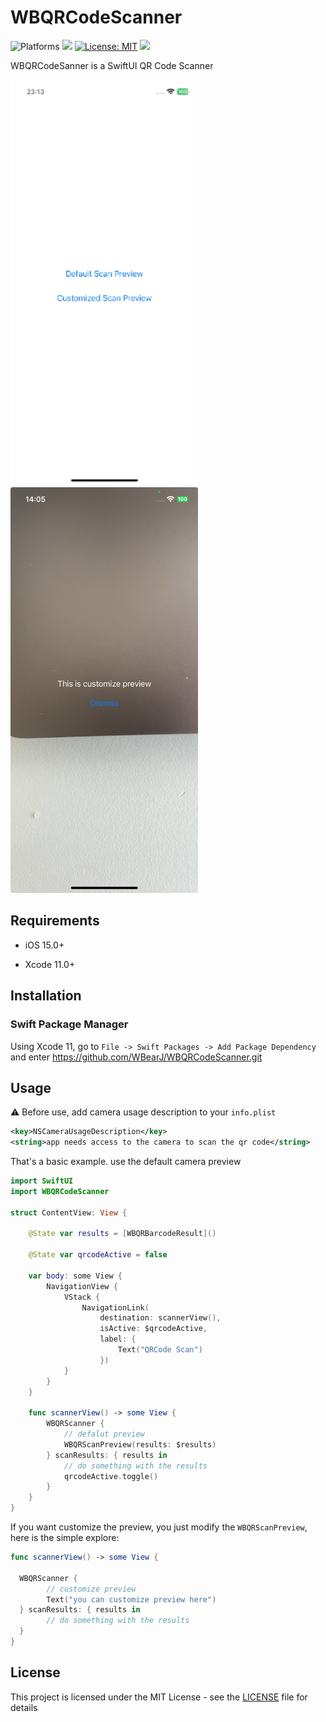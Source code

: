 # WBQRCodeScanner

<p align="leading">
    <img src="https://img.shields.io/badge/platform-iOS-blue.svg?style=flat" alt="Platforms" />
    <img src="https://img.shields.io/badge/Swift-5-orange.svg" />
    <a href="https://github.com/ThasianX/Elegant-Pages/blob/master/LICENSE"><img src="http://img.shields.io/badge/license-MIT-blue.svg?style=flat" alt="License: MIT" /></a>
		<img src="https://img.shields.io/badge/Swift%20Package%20Manager-compatible-brightgreen.svg"/>
</p>

WBQRCodeSanner is a SwiftUI QR Code Scanner



<p>
  <img src="https://github.com/WBearJ/WBRepositoryResources/blob/main/WBQRCodeScanner/demo.gif?raw=true" width=300>
  <img src="https://github.com/WBearJ/WBRepositoryResources/blob/main/WBQRCodeScanner/customize.jpeg?raw=true" width=300>
</p>





## Requirements

- iOS 15.0+

- Xcode 11.0+

  

## Installation

### Swift Package Manager

Using Xcode 11, go to `File -> Swift Packages -> Add Package Dependency` and enter https://github.com/WBearJ/WBQRCodeScanner.git



## Usage

⚠️ Before use, add camera usage description to your `info.plist`

```xml
<key>NSCameraUsageDescription</key>
<string>app needs access to the camera to scan the qr code</string>
```





That's a basic example. use the default camera preview

```swift
import SwiftUI
import WBQRCodeScanner

struct ContentView: View {
    
    @State var results = [WBQRBarcodeResult]()
    
    @State var qrcodeActive = false
    
    var body: some View {
        NavigationView {
            VStack {
                NavigationLink(
                    destination: scannerView(),
                    isActive: $qrcodeActive,
                    label: {
                        Text("QRCode Scan")
                    })
            }
        }
    }
  
  	func scannerView() -> some View {
        WBQRScanner {
            // defalut preview
            WBQRScanPreview(results: $results)
        } scanResults: { results in
            // do something with the results
            qrcodeActive.toggle()
        }
    }
}
```



If you want customize the preview, you just modify the  ```WBQRScanPreview```, here is the simple explore:

```swift
func scannerView() -> some View {
  
  WBQRScanner {
    	// customize preview
   	 	Text("you can customize preview here")
  } scanResults: { results in
	    // do something with the results
  }
}
```



## License

This project is licensed under the MIT License - see the [LICENSE](LICENSE) file for details
